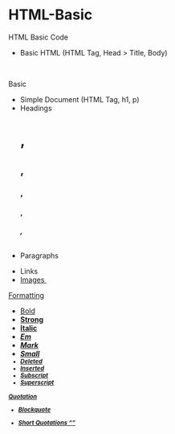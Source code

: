 # HTML-Basic
HTML Basic Code

- Basic HTML (HTML Tag, Head > Title, Body)
<br>

Basic
- Simple Document (HTML Tag, h1, p)
- Headings <h1>, <h2>, <h3>, <h4>, <h5>, <h6>
- Paragraphs <p>
- Links <a href="">
- Images <img>


Formatting
- Bold <b>
- Strong <strong>
- Italic <i>
- Em <em>
- Mark <mark>
- Small <small>
- Deleted <del>
- Inserted <ins>
- Subscript <sub>
- Superscript <sup>

Quotation
- Blockquote <blockquote>
- Short Quotations <q>